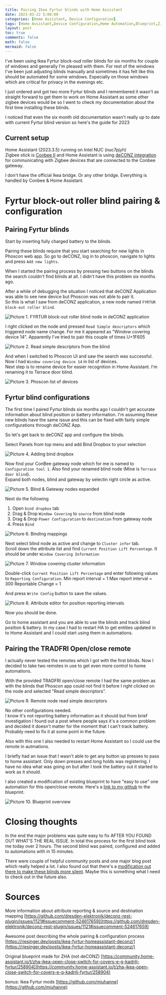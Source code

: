 ```yaml
---
title: Pairing Ikea Fyrtur blinds with Home Assistant
date: 2023-03-22 5:00:00
categories: [Home Assistant, Device Configuration]
tags: [Home Assistant,Device Configuration,Home Automation,Blueprint,Zigbee,deCONZ,IOT,]
layout: post
toc: true
comments: false
math: false
mermaid: false
---
```

I've been using Ikea Fyrtur block-oud roller blinds for six months for couple of windows and generally I'm pleased with them. For rest of  the windows I've been just adjusting blinds manually and sometimes it has felt like this should be automated for some windows. Especially on those windows which are critical for privacy in the evenings etc. 

I just ordered and got two more Fyrtur blinds and I remembered it wasn't as straight forward to get them to work on Home Assistant as some other zigbee devices would be so I went to check my documentation about the first time installing these blinds.

I noticed that even the six month old documentation wasn't really up to date with current Fyrtur blind version so here's the guide for 2023

## Current setup
Home Assistant (2023.3.5) running on Intel NUC (nuc7pjyh)  
Zigbee stick is [Conbee II](https://www.phoscon.de/en/conbee2) and Home Assistant is using [deCONZ integration](https://www.home-assistant.io/integrations/deconz) for communicating with Zigbee devices that are connected to the Conbee gateway.  

I don't have the official Ikea bridge. Or any other bridge. Everything is handled by Conbee & Home Assistant.

# Fyrtur block-out roller blind pairing & configuration
## Pairing Fyrtur blinds

Start by inserting fully charged battery to the blinds.

Pairing these blinds require that you start searching for new lights in Phoscon web app. So go to deCONZ, log in to phoscon, navigate to lights and press `Add new lights`.

When I started the pairing process by pressing two buttons on the blinds the search couldn't find blinds at all. I didn't have this problem six months ago.

After a while of debugging the situation I noticed that deCONZ Application was able to see new device but Phoscon was not able to pair it.   
So this is what I saw from deCONZ application, a new node named `FYRTUR block-out roller blind`.  

![Picture 1. FYRTUR block-out roller blind node in deCONZ application](/assets/img/2023-03-22-ikea-fyrtur-blinds-with-home-assistant/1-NewBlindNode.png)

I right clicked on the node and pressed `Read Simple descriptors` which triggered node name change. For me it appeared as "Window covering device 14". Apparently I've tried to pair this couple of times U+1F605   


![Picture 2. Read simple descriptors from the blind](/assets/img/2023-03-22-ikea-fyrtur-blinds-with-home-assistant/2-BlindReadSimpleDescriptors.png)

And when I switched to Phoscon UI and saw the search was successful. Now I had `Window covering device 14` in list of devices.   
Next step is to rename device for easier recognition in Home Assistant. I'm renaming it to Terrace door blind.

![Picture 3. Phoscon list of devices](/assets/img/2023-03-22-ikea-fyrtur-blinds-with-home-assistant/3-ListOfDevices.png)

## Fyrtur blind configurations 
The first time I paired Fyrtur blinds six months ago I couldn't get accurate information about blind position or battery information. I'm assuming these new blinds have the same issue and this can be fixed with fairly simple configurations through deCONZ App.  

So let's get back to deCONZ app and configure the blinds.   

Select Panels from top menu and add Bind Dropbox to your selection

![Picture 4. Adding bind dropbox](/assets/img/2023-03-22-ikea-fyrtur-blinds-with-home-assistant/4-AddBindDropbox.png)

Now find your ConBee gateway node which for me is named to `Configuration tool 1`. Also find your renamed blind node (Mine is `Terrace door blind`).  
Expand both nodes, blind and gateway by selectin right circle as active.

![Picture 5. Blind & Gateway nodes expanded](/assets/img/2023-03-22-ikea-fyrtur-blinds-with-home-assistant/5-ExpandedNodes.png)

Next do the following
1. Open `bind dropbox` tab
2. Drag & Drop `Window Covering` to `source` from blind node
3. Drag & Drop `Power Configuration` to `destination` from gateway node
4. Press `Bind`

![Picture 6. Binding mappings](/assets/img/2023-03-22-ikea-fyrtur-blinds-with-home-assistant/6-BindingMappings.png)

Next select blind node as active and change to `Cluster infor` tab.  
Scroll down the attribute list and find `Current Position Lift Percentage`. It should be under `Window Covering Information`

![Picture 7. Window covering cluster information](/assets/img/2023-03-22-ikea-fyrtur-blinds-with-home-assistant/7-ClusterInfo.png)

Double-click `Current Position Lift Percentage` and enter following values to `Reporting Configuration`.
Min report interval = 1
Max report interval = 300
Reportable Change = 1

And press `Write Config` button to save the values.

![Picture 8. Attribute editor for position reporting intervals](/assets/img/2023-03-22-ikea-fyrtur-blinds-with-home-assistant/8-AttributeEditor.png)

Now you should be done.

Go to home assistant and you are able to use the blinds and track blind position & battery.
In my case I had to restart HA to get entities updated in to Home Assistant and I could start using them in  automations.

## Pairing the TRADFRI Open/close remote

I actually never tested the remotes which I got with the first blinds. Now I decided to take two remotes in use to get even more control to home automations.  

With the provided TRADFRI open/close remote I had the same problem as with the blinds that Phoscon app could not find it before I right clicked on the node and selected "Read simple descriptors".  

![Picture 9. Remote node read simple descriptors](/assets/img/2023-03-22-ikea-fyrtur-blinds-with-home-assistant/9-remoteReadSimpleDescriptors.png)

No other configurations needed.  
I know it's not reporting battery information as it should but from brief investigation I found out a post where people says it's a common problem and decided it doesn't matter for the moment that I can't track battery. Probably need to fix it at some point in the future.  

Also with this one I also needed to restart Home Assistant so I could use the remote in autmations.

I briefly had an issue that I wasn't able to get any button up presses to pass to home assistant. Only down presses and long holds was registering. I have no idea what was going on but after I took the battery out it started to work as it should.

I also created a modification of existing blueprint to have "easy to use" one automation for this open/close remote. Here's a [link to my github](https://github.com/apaivinen/homeassistant/blob/master/blueprints/automation/homeassistant/ikea_fyrtur_2_button_remote.yaml) to the blueprint.

![Picture 10. Blueprint overview](/assets/img/2023-03-22-ikea-fyrtur-blinds-with-home-assistant/10-blueprint.png)


# Closing thoughts

In the end the major problems was quite easy to fix AFTER YOU FOUND OUT WHAT'S THE REAL ISSUE. In total this process for the first blind took me today over 2 hours. The second blind was paired, configured and added to automations with in 15 minutes.

There were couple of helpful community posts and one major blog post which really helped a lot. I also found out that there's a [modification out there to make these blinds more silent](https://riesinger.dev/posts/silencing-fyrtur-blinds-with-custom-firmware/). Maybe this is something what I need to check out in the future also.

# Sources

More information about attribute reporting & source and destination mapping [https://github.com/dresden-elektronik/deconz-rest-plugin/issues/1121#issuecomment-524617659](https://github.com/dresden-elektronik/deconz-rest-plugin/issues/1121#issuecomment-524617659)  

Awesome post describing the whole pairing & configuration process [https://riesinger.dev/posts/ikea-fyrtur-homeassistant-deconz/](https://riesinger.dev/posts/ikea-fyrtur-homeassistant-deconz/)  

Original blueprint made for ZHA (not deCONZ) [https://community.home-assistant.io/t/zha-ikea-open-close-switch-for-covers-e-g-kadrilj-fyrtur/258904](https://community.home-assistant.io/t/zha-ikea-open-close-switch-for-covers-e-g-kadrilj-fyrtur/258904)  

bonus: Ikea Fyrtur mods [https://github.com/mjuhanne](https://github.com/mjuhanne)
